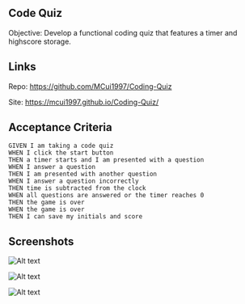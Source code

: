 ## Code Quiz

Objective: Develop a functional coding quiz that features a timer and highscore storage.

## Links

Repo: https://github.com/MCui1997/Coding-Quiz

Site: https://mcui1997.github.io/Coding-Quiz/

## Acceptance Criteria

```
GIVEN I am taking a code quiz
WHEN I click the start button
THEN a timer starts and I am presented with a question
WHEN I answer a question
THEN I am presented with another question
WHEN I answer a question incorrectly
THEN time is subtracted from the clock
WHEN all questions are answered or the timer reaches 0
THEN the game is over
WHEN the game is over
THEN I can save my initials and score
```

## Screenshots


![Alt text](/screenshots/main.PNG "Main")


![Alt text](/screenshots/quiz.PNG "Quiz")


![Alt text](/screenshots/scores.PNG "Scores")

